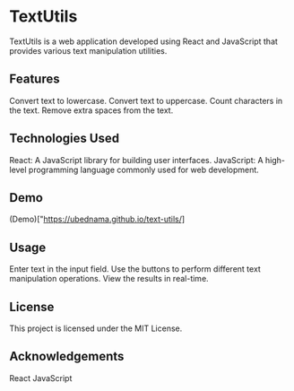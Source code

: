 # TextUtils
TextUtils is a web application developed using React and JavaScript that provides various text manipulation utilities.

## Features
Convert text to lowercase.
Convert text to uppercase.
Count characters in the text.
Remove extra spaces from the text.
## Technologies Used
React: A JavaScript library for building user interfaces.
JavaScript: A high-level programming language commonly used for web development.
## Demo
(Demo)["https://ubednama.github.io/text-utils/]


## Usage
Enter text in the input field.
Use the buttons to perform different text manipulation operations.
View the results in real-time.

## License
This project is licensed under the MIT License.

## Acknowledgements
React
JavaScript
